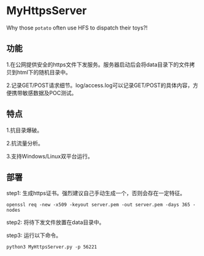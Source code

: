 # MyHttpsServer

Why those `potato` often use HFS to dispatch their toys?!

## 功能

1.在公网提供安全的https文件下发服务。服务器启动后会将data目录下的文件拷贝到html下的随机目录中。

2.记录GET/POST请求细节。log/access.log可以记录GET/POST的具体内容，方便携带敏感数据及POC测试。

## 特点


1.抗目录爆破。

2.抗流量分析。

3.支持Windows/Linux双平台运行。

## 部署

step1: 生成https证书。强烈建议自己手动生成一个，否则会存在一定特征。

```shell
openssl req -new -x509 -keyout server.pem -out server.pem -days 365 -nodes
```

step2: 将待下发文件放置在data目录中。

step3: 运行以下命令。


```shell
python3 MyHttpsServer.py -p 56221
```


